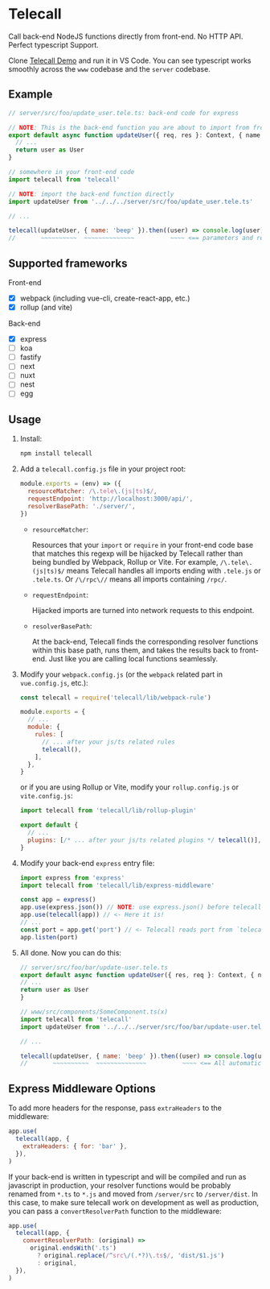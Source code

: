 # Telecall

Call back-end NodeJS functions directly from front-end. No HTTP API. Perfect typescript Support.

Clone [Telecall Demo](https://github.com/beeplin/telecall-demo) and run it in VS Code. You can see typescript works smoothly across the `www` codebase and the `server` codebase.

## Example

```js
// server/src/foo/update_user.tele.ts: back-end code for express

// NOTE: This is the back-end function you are about to import from front-end
export default async function updateUser({ req, res }: Context, { name }: UserUpdateData) {
  // ...
  return user as User
}
```

```js
// somewhere in your front-end code
import telecall from 'telecall'

// NOTE: import the back-end function directly
import updateUser from '../../../server/src/foo/update_user.tele.ts'

// ...

telecall(updateUser, { name: 'beep' }).then((user) => console.log(user))
//       ~~~~~~~~~~  ~~~~~~~~~~~~~~          ~~~~ <== parameters and result automatically typed!!
```

## Supported frameworks

Front-end

- [x] webpack (including vue-cli, create-react-app, etc.)
- [x] rollup (and vite)

Back-end

- [x] express
- [ ] koa
- [ ] fastify
- [ ] next
- [ ] nuxt
- [ ] nest
- [ ] egg

## Usage

1. Install:

   ```bash
   npm install telecall
   ```

1. Add a `telecall.config.js` file in your project root:

   ```js
   module.exports = (env) => ({
     resourceMatcher: /\.tele\.(js|ts)$/,
     requestEndpoint: 'http://localhost:3000/api/',
     resolverBasePath: './server/',
   })
   ```

   - `resourceMatcher`:

     Resources that your `import` or `require` in your front-end code base that matches this regexp will be hijacked by Telecall rather than being bundled by Webpack, Rollup or Vite. For example, `/\.tele\.(js|ts)$/` means Telecall handles all imports ending with `.tele.js` or `.tele.ts`. Or `/\/rpc\//` means all imports containing `/rpc/`.

   - `requestEndpoint`:

     Hijacked imports are turned into network requests to this endpoint.

   - `resolverBasePath`:

     At the back-end, Telecall finds the corresponding resolver functions within this base path, runs them, and takes the results back to front-end. Just like you are calling local functions seamlessly.

1. Modify your `webpack.config.js` (or the `webpack` related part in `vue.config.js`, etc.):

   ```js
   const telecall = require('telecall/lib/webpack-rule')

   module.exports = {
     // ...
     module: {
       rules: [
         // ... after your js/ts related rules
         telecall(),
       ],
     },
   }
   ```

   or if you are using Rollup or Vite, modify your `rollup.config.js` or `vite.config.js`:

   ```js
   import telecall from 'telecall/lib/rollup-plugin'

   export default {
     // ...
     plugins: [/* ... after your js/ts related plugins */ telecall()],
   }
   ```

1. Modify your back-end `express` entry file:

   ```js
   import express from 'express'
   import telecall from 'telecall/lib/express-middleware'

   const app = express()
   app.use(express.json()) // NOTE: use express.json() before telecall(app)
   app.use(telecall(app)) // <- Here it is!
   // ...
   const port = app.get('port') // <- Telecall reads port from `telecall.config.js` and put it here
   app.listen(port)
   ```

1. All done. Now you can do this:

   ```js
   // server/src/foo/bar/update-user.tele.ts
   export default async function updateUser({ res, req }: Context, { name }: UserUpdateData) {
   // ...
   return user as User
   }
   ```

   ```js
   // www/src/components/SomeComponent.ts(x)
   import telecall from 'telecall'
   import updateUser from '../../../server/src/foo/bar/update-user.tele.ts'

   // ...

   telecall(updateUser, { name: 'beep' }).then((user) => console.log(user))
   //       ~~~~~~~~~~  ~~~~~~~~~~~~~~          ~~~~ <== All automatically typed!!
   ```

## Express Middleware Options

To add more headers for the response, pass `extraHeaders` to the middleware:

```js
app.use(
  telecall(app, {
    extraHeaders: { for: 'bar' },
  }),
)
```

If your back-end is written in typescript and will be compiled and run as javascript in production, your resolver functions would be probably renamed from `*.ts` to `*.js` and moved from `/server/src` to `/server/dist`. In this case, to make sure telecall work on development as well as production, you can pass a `convertResolverPath` function to the middleware:

```js
app.use(
  telecall(app, {
    convertResolverPath: (original) =>
      original.endsWith('.ts')
        ? original.replace(/^src\/(.*?)\.ts$/, 'dist/$1.js')
        : original,
  }),
)
```
